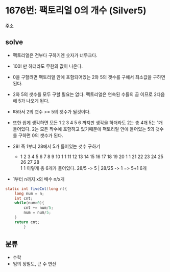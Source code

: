 # 1676번: 팩토리얼 0의 개수 (Silver5)
[주소](https://www.acmicpc.net/problem/1676)

## solve
- 팩토리얼은 전부다 구하기엔 숫자가 너무크다.
- 100! 만 하더라도 무한의 값이 나온다.
- 0을 구할려면 팩토리얼 안에 포함되어있는 2와 5의 갯수를 구해서 최소값을 구하면 된다.
- 2와 5의 갯수를 모두 구할 필요는 없다. 팩토리얼은 연속된 수들의 곱 이므로 2다음에 5가 나오게 된다.
- 따라서 2의 갯수 >= 5의 갯수가 될것이다. 
- 또한 쉽게 생각하면 모든 1 2 3 4 5 6 까지만 생각을 하더라도 2는 총 4개 5는 1개들어있다. 2는 모든 짝수에 포함하고 있기때문에 
    팩토리얼 안에 들어있는 5의 갯수를 구하면 0의 갯수가 된다.
- 28! 즉 1부터 28에서 5가 들어있는 갯수 구하기
  - 1   2  3  4  5  6  7  8  9  10
                 1               1 
    11 12 13 14 15 16 17 18 19 20
                1               1 
    21 22 23 24 25 26 27 28  
                 1
                 1
이렇게 총 6개가 들어있다. 28/5 -> 5 | 28/25 -> 1  => 5+1 6개

- 1부터 n까지 x의 배수 n/x개
```java
static int fiveCnt(long n){
    long num = n;
    int cnt;
    while(num>0){
        cnt += num/5;
        num = num/5;
    }
    return cnt;
        }

```


## 분류

- 수학
- 임의 정밀도, 큰 수 연산